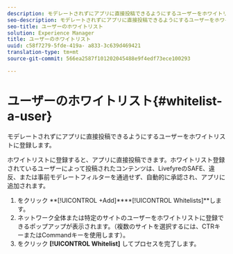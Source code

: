 ```yaml
---
description: モデレートされずにアプリに直接投稿できるようにするユーザーをホワイトリストに登録します。
seo-description: モデレートされずにアプリに直接投稿できるようにするユーザーをホワイトリストに登録します。
seo-title: ユーザーのホワイトリスト
solution: Experience Manager
title: ユーザーのホワイトリスト
uuid: c58f7279-5fde-419a- a833-3c639d469421
translation-type: tm+mt
source-git-commit: 566ea2587f101202045488e9f4edf73ece100293

---
```



# ユーザーのホワイトリスト{#whitelist-a-user}

モデレートされずにアプリに直接投稿できるようにするユーザーをホワイトリストに登録します。

ホワイトリストに登録すると、アプリに直接投稿できます。ホワイトリスト登録されているユーザーによって投稿されたコンテンツは、LivefyreのSAFE、違反、または事前モデレートフィルターを通過せず、自動的に承認され、アプリに追加されます。

1. をクリック **[!UICONTROL +Add]****[!UICONTROL Whitelists]**します。
1. ネットワーク全体または特定のサイトのユーザーをホワイトリストに登録できるポップアップが表示されます。（複数のサイトを選択するには、CTRキーまたはCommandキーを使用します）。
1. をクリック **[!UICONTROL Whitelist]** してプロセスを完了します。
